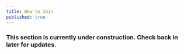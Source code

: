 ```yaml
---
title: How to Join
published: true
---
```


### This section is currently under construction. Check back in later for updates.

<!--
## How to Join
We accept new members from September to mid-November or from May to the end of school.

# There are two ways that you can join the team:
1. Talk to a coach
  * Mr. Barron - Talk to him in person in the science office or send him an email at [BarronT@fpsct.org](mailto:barront@fpsct.org)
  * Mrs. Hall - Talk to her in person in the math office or send her an email at [HallM@fpsct.org](mailto:hallm@fpsct.org)
2. Email [ContactUs@FarmingtonRobotics.org](contactus@farmingtonrobotics.org)

# **After doing one of the above, please fill out the following forms.**
**Note:** You must print the two forms out, fill them out *legibly*, scan them into your computer, turn them into a single .pdf file ([help with this](#pdf-help)), upload that file to Google Drive, and share it with [Trips@FarmingtonRobotics.org](trips@farmingtonrobotics.org).

<iframe src="https://drive.google.com/a/fpsct.org/file/d/0B73oD9WuzOePeXQ1eVZ4RTN5TzRIZ0FXbTVwUXYycDdDNGE0/preview" width="100%" height="480" frameborder="0"></iframe><iframe src="https://drive.google.com/a/fpsct.org/file/d/0B2By5Y_DrT_RU1FreS1rQjcza1U/preview" width="100%" height="480" frameborder="0"></iframe>

# <a name="pdf-help"></a>How to scan papers and turn them into a .pdf.
You can either use your home printer/scanner to turn your forms into .pdfs or you can use a mobile app. There is one for <a href="https://play.google.com/store/apps/details?id=com.thegrizzlylabs.geniusscan.free&hl=en" target="_blank">Android</a> and one for <a href="https://itunes.apple.com/us/app/genius-scan-pdf-scanner/id377672876?mt=8" target="_blank">iOS</a> (iPhones & iPods).

# After You've Joined
Head over to other pages in the Members Section to learn how to join our emailing list, how to get access the shared Google Drive Folder, what additional forms you need to fill out, and much more.
-->
